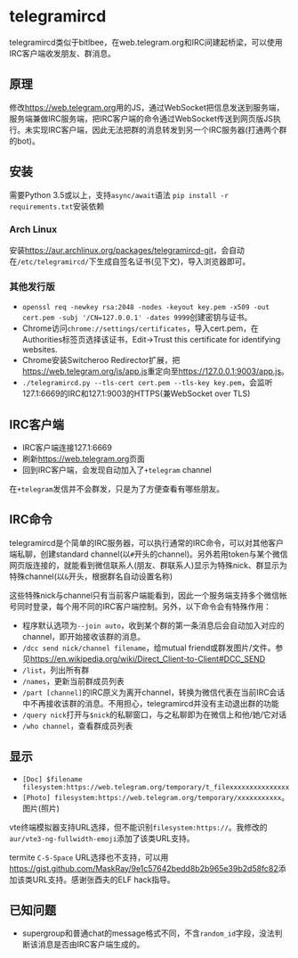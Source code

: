 # telegramircd

telegramircd类似于bitlbee，在web.telegram.org和IRC间建起桥梁，可以使用IRC客户端收发朋友、群消息。

## 原理

修改<https://web.telegram.org>用的JS，通过WebSocket把信息发送到服务端，服务端兼做IRC服务端，把IRC客户端的命令通过WebSocket传送到网页版JS执行。未实现IRC客户端，因此无法把群的消息转发到另一个IRC服务器(打通两个群的bot)。

## 安装

需要Python 3.5或以上，支持`async/await`语法
`pip install -r requirements.txt`安装依赖

### Arch Linux

安装<https://aur.archlinux.org/packages/telegramircd-git>，会自动在`/etc/telegramircd/`下生成自签名证书(见下文)，导入浏览器即可。

### 其他发行版

- `openssl req -newkey rsa:2048 -nodes -keyout key.pem -x509 -out cert.pem -subj '/CN=127.0.0.1' -dates 9999`创建密钥与证书。
- Chrome访问`chrome://settings/certificates`，导入cert.pem，在Authorities标签页选择该证书，Edit->Trust this certificate for identifying websites.
- Chrome安装Switcheroo Redirector扩展，把<https://web.telegram.org/js/app.js>重定向至<https://127.0.0.1:9003/app.js>。
- `./telegramircd.py --tls-cert cert.pem --tls-key key.pem`，会监听127.1:6669的IRC和127.1:9003的HTTPS(兼WebSocket over TLS)

## IRC客户端

- IRC客户端连接127.1:6669
- 刷新<https://web.telegram.org>页面
- 回到IRC客户端，会发现自动加入了`+telegram` channel

在`+telegram`发信并不会群发，只是为了方便查看有哪些朋友。

## IRC命令

telegramircd是个简单的IRC服务器，可以执行通常的IRC命令，可以对其他客户端私聊，创建standard channel(以`#`开头的channel)。另外若用token与某个微信网页版连接的，就能看到微信联系人(朋友、群联系人)显示为特殊nick、群显示为特殊channel(以`&`开头，根据群名自动设置名称)

这些特殊nick与channel只有当前客户端能看到，因此一个服务端支持多个微信帐号同时登录，每个用不同的IRC客户端控制。另外，以下命令会有特殊作用：

- 程序默认选项为`--join auto`，收到某个群的第一条消息后会自动加入对应的channel，即开始接收该群的消息。
- `/dcc send nick/channel filename`，给mutual friend或群发图片/文件。参见<https://en.wikipedia.org/wiki/Direct_Client-to-Client#DCC_SEND>
- `/list`，列出所有群
- `/names`，更新当前群成员列表
- `/part [channel]`的IRC原义为离开channel，转换为微信代表在当前IRC会话中不再接收该群的消息。不用担心，telegramircd并没有主动退出群的功能
- `/query nick`打开与`$nick`的私聊窗口，与之私聊即为在微信上和他/她/它对话
- `/who channel`，查看群成员列表

## 显示

- `[Doc] $filename filesystem:https://web.telegram.org/temporary/t_filexxxxxxxxxxxxxxx`
- `[Photo] filesystem:https://web.telegram.org/temporary/xxxxxxxxxxx`。图片(照片)

vte终端模拟器支持URL选择，但不能识别`filesystem:https://`。我修改的`aur/vte3-ng-fullwidth-emoji`添加了该类URL支持。

termite `C-S-Space` URL选择也不支持，可以用<https://gist.github.com/MaskRay/9e1c57642bedd8b2b965e39b2d58fc82>添加该类URL支持。感谢张酉夫的ELF hack指导。

## 已知问题

- supergroup和普通chat的message格式不同，不含`random_id`字段，没法判断该消息是否由IRC客户端生成的。
